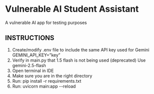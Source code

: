 # Vulnerable AI Student Assistant
A vulnerable AI app for testing purposes

## INSTRUCTIONS
1. Create/modify .env file to include the same API key used for Gemini
        GEMINI_API_KEY=”key”
2. Verify in main.py that 1.5 flash is not being used (deprecated)
        Use gemini-2.5-flash
3. Open terminal in IDE
4. Make sure you are in the right directory
5. Run: pip install -r requirements.txt
6. Run: uvicorn main:app --reload
